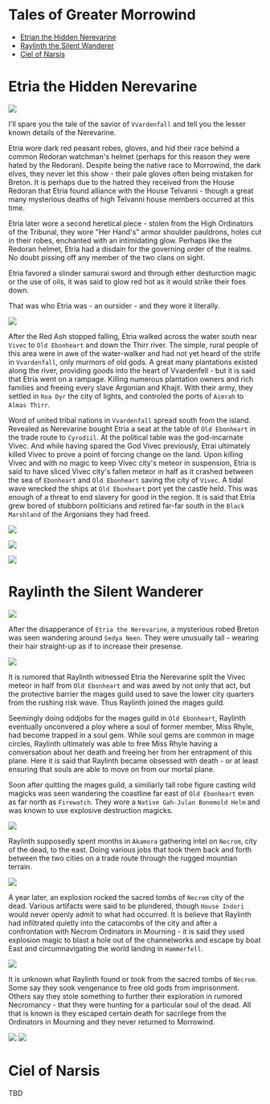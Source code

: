 # Tales of Greater Morrowind
- [Etrian the Hidden Nerevarine](#etria-the-hidden-nerevarine)
- [Raylinth the Silent Wanderer](#raylinth-the-silent-wanderer)
- [Ciel of Narsis](#ciel-of-narsis)

# Etria the Hidden Nerevarine

![](img/etria1.jpeg)

I'll spare you the tale of the savior of `Vvardenfall` and tell you the lesser known details of the Nerevarine.

Etria wore dark red peasant robes, gloves, and hid their race behind a common Redoran watchman's helmet (perhaps for this reason they were hated by the Redoran). Despite being the native race to Morrowind, the dark elves, they never let this show - their pale gloves often being mistaken for Breton. It is perhaps due to the hatred they received from the House Redoran that Etria found alliance with the House Telvanni - though a great many mysterious deaths of high Telvanni house members occurred at this time.

Etria later wore a second heretical piece - stolen from the High Ordinators of the Tribunal, they wore "Her Hand's" armor shoulder pauldrons, holes cut in their robes, enchanted with an intimidating glow. Perhaps like the Redoran helmet, Etria had a disdain for the governing order of the realms. No doubt pissing off any member of the two clans on sight. 

Etria favored a slinder samurai sword and through either desturction magic or the use of oils, it was said to glow red hot as it would strike their foes down. 

That was who Etria was - an oursider - and they wore it literally. 

![](img/etria2.jpeg)

After the Red Ash stopped falling, Etria walked across the water south near `Vivec` to `Old Ebonheart` and down the Thirr river. The simple, rural people of this area were in awe of the water-walker and had not yet heard of the strife in `Vvardenfall`, only murmors of old gods. A great many plantations existed along the river, providing goods into the heart of Vvardenfell - but it is said that Etria went on a rampage. Killing numerous plantation owners and rich families and freeing every slave Argonian and Khajit. With their army, they settled in `Roa Dyr` the city of lights, and controled the ports of `Aimrah` to `Almas Thirr`. 

Word of united tribal nations in `Vvardenfall` spread south from the island. Revealed as Nerevarine bought Etria a seat at the table of `Old Ebonheart` in the trade route to `Cyrodiil`. At the political table was the god-incarnate Vivec. And while having spared the God Vivec previously, Etrai ultimately killed Vivec to prove a point of forcing change on the land. Upon killing Vivec and with no magic to keep Vivec city's meteor in suspension, Etria is said to have sliced Vivec city's fallen meteor in half as it crashed between the sea of `Ebonheart` and `Old Ebonheart` saving the city of `Vivec`. A tidal wave wrecked the ships at `Old Ebonheart` port yet the castle held. This was enough of a threat to end slavery for good in the region. It is said that Etria grew bored of stubborn politicians and retired far-far south in the `Black Marshland` of the Argonians they had freed.

![](img/etria3.jpeg)

![](img/etria4.jpeg)

![](img/etria5.jpeg)

# Raylinth the Silent Wanderer

![](img/ray1.jpeg)

After the disapperance of `Etria the Nerevarine`, a mysterious robed Breton was seen wandering around `Sedya Neen`. They were unusually tall - wearing their hair straight-up as if to increase their presense. 

![](img/ray2.jpeg)

It is rumored that Raylinth witnessed Etria the Nerevarine split the Vivec meteor in half from `Old Ebonheart` and was awed by not only that act, but the protective barrier the mages guild used to save the lower city quarters from the rushing risk wave. Thus Raylinth joined the mages guild.

Seemingly doing oddjobs for the mages guild in `Old Ebonheart`, Raylinth eventually unconvered a ploy where a soul of former member, Miss Rhyle, had become trapped in a soul gem. While soul gems are common in mage circles, Raylinth ultimately was able to free Miss Rhyle having a conversation about her death and freeing her from her entrapment of this plane. Here it is said that Raylinth became obsessed with death - or at least ensuring that souls are able to move on from our mortal plane. 

Soon after quitting the mages guild, a similiarly tall robe figure casting wild magicks was seen wandering the coastline far east of `Old Ebonheart` even as far north as `Firewatch`. They wore a `Native Gah-Julan Bonemold Helm` and was known to use explosive destruction magicks. 

![](img/ray5.jpeg)

Raylinth supposedly spent months in `Akamora` gathering intel on `Necrom`, city of the dead, to the east. Doing various jobs that took them back and forth between the two cities on a trade route through the rugged mountian terrain. 

![](img/ray3.jpeg)

A year later, an explosion rocked the sacred tombs of `Necrom` city of the dead. Various artifacts were said to be plundered, though `House Indori` would never openly admit to what had occurred. It is believe that Raylinth had infiltrated quietly into the catacombs of the city and after a confrontation with Necrom Ordinators in Mourning - it is said they used explosion magic to blast a hole out of the channelworks and escape by boat East and circumnavigating the world landing in `Hammerfell`. 

![](img/ray6.jpeg)

It is unknown what Raylinth found or took from the sacred tombs of `Necrom`. Some say they sook vengenance to free old gods from imprisonment. Others say they stole something to further their exploration in rumored Necromancy - that they were hunting for a particular soul of the dead. All that is known is they escaped certain death for sacrilege from the Ordinators in Mourning and they never returned to Morrowind. 

![](img/ray4.jpeg)
![](img/ray7.jpeg)

# Ciel of Narsis

TBD


